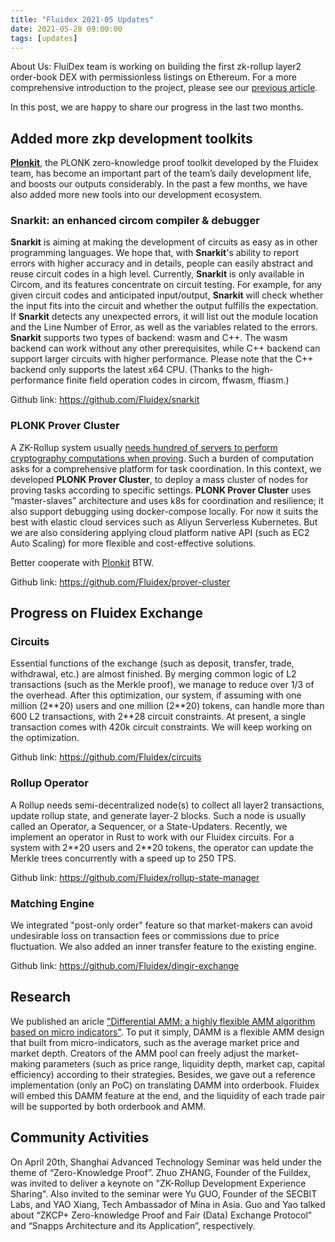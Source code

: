 ```yaml
---
title: "Fluidex 2021-05 Updates"
date: 2021-05-28 09:00:00
tags: [updates]
---
```


About Us: FluiDex team is working on building the first zk-rollup layer2 order-book DEX with permissionless listings on Ethereum. For a more comprehensive introduction to the project, please see our [previous article](/en/blog/fluidex-a-zkrollup-layer2-dex/).

In this post, we are happy to share our progress in the last two months.

##  Added more zkp development toolkits
[__Plonkit__](https://github.com/Fluidex/plonkit), the PLONK zero-knowledge proof toolkit developed by the Fluidex team, has become an important part of the team’s daily development life, and boosts our outputs considerably. In the past a few months, we have also added more new tools into our development ecosystem.

### Snarkit: an enhanced circom compiler & debugger 
__Snarkit__ is aiming at making the development of circuits as easy as in other programming languages. We hope that, with __Snarkit__'s ability to report errors with higher accuracy and in details, people can easily abstract and reuse circuit codes in a high level. Currently, __Snarkit__ is only available in Circom, and its features concentrate on circuit testing. For example, for any given circuit codes and anticipated input/output, __Snarkit__ will check whether the input fits into the circuit and whether the output fulfills the expectation. If __Snarkit__ detects any unexpected errors, it will list out the module location and the Line Number of Error, as well as the variables related to the errors. __Snarkit__ supports two types of backend: wasm and C++. The  wasm backend can work without any other prerequisites, while C++ backend can support larger circuits with higher performance. Please note that the C++ backend only supports the latest x64 CPU. (Thanks to the high-performance finite field operation codes in circom, ffwasm, ffiasm.)

Github link: https://github.com/Fluidex/snarkit

### PLONK Prover Cluster
A ZK-Rollup system usually [needs hundred of servers to perform cryptography computations when proving](/en/blog/zkrollup-intro1/). Such a burden of computation asks for a comprehensive platform for task coordination. In this context, we developed __PLONK Prover Cluster__, to deploy a mass cluster of nodes for proving tasks according to specific settings. __PLONK Prover Cluster__ uses “master-slaves” architecture and uses k8s for coordination and resilience; it also support debugging using docker-compose locally. For now it suits the best with elastic cloud services such as Aliyun Serverless Kubernetes. But we are also considering applying cloud platform native API (such as EC2 Auto Scaling) for more flexible and cost-effective solutions.

Better cooperate with [Plonkit](https://github.com/Fluidex/plonkit) BTW.

Github link: https://github.com/Fluidex/prover-cluster

## Progress on Fluidex Exchange
### Circuits
Essential functions of the exchange (such as deposit, transfer, trade, withdrawal, etc.) are almost finished. By merging common logic of L2 transactions (such as the Merkle proof), we manage to reduce over 1/3 of the overhead. After this optimization, our system, if assuming with one million (2\*\*20) users and one million (2\*\*20) tokens, can handle more than 600 L2 transactions, with 2\*\*28 circuit constraints. At present, a single transaction comes with 420k circuit constraints. We will keep working on the optimization.

Github link: https://github.com/Fluidex/circuits

### Rollup Operator
A Rollup needs semi-decentralized node(s) to collect all layer2 transactions, update rollup state, and generate layer-2 blocks. Such a node is usually called an Operator, a Sequencer, or a State-Updaters. Recently, we implement an operator in Rust to work with our Fluidex circuits. For a system with 2\*\*20 users and 2\*\*20 tokens, the operator can update the Merkle trees concurrently with a speed up to 250 TPS. 

Github link: https://github.com/Fluidex/rollup-state-manager

### Matching Engine
We integrated "post-only order" feature so that market-makers can avoid undesirable loss on transaction fees or commissions due to price fluctuation. We also added an inner transfer feature to the existing engine. 

Github link: https://github.com/Fluidex/dingir-exchange

## Research 
We published an aricle ["Differential AMM: a highly flexible AMM algorithm based on micro indicators"](/zh/blog/damm/). To put it simply, DAMM is a flexible AMM design that built from micro-indicators, such as the average market price and market depth. Creators of the AMM pool can freely adjust the market-making parameters (such as price range, liquidity depth, market cap, capital efficiency) according to their strategies. Besides, we gave out a reference implementation (only an PoC) on translating DAMM into orderbook. Fluidex will embed this DAMM feature at the end, and the liquidity of each trade pair will be supported by both orderbook and AMM.

## Community Activities
On April 20th, Shanghai Advanced Technology Seminar was held under the theme of “Zero-Knowledge Proof”. Zhuo ZHANG, Founder of the Fuildex, was invited to deliver a keynote on "ZK-Rollup Development Experience Sharing". Also invited to the seminar were Yu GUO, Founder of the SECBIT Labs, and YAO Xiang, Tech Ambassador of Mina in Asia. Guo and Yao talked about “ZKCP+ Zero-knowledge Proof and Fair (Data) Exchange Protocol" and “Snapps Architecture and its Application”, respectively.